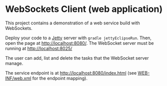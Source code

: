 # WebSockets Client (web application)
This project contains a demonstration of a web service build with WebSockets. 

Deploy your code to a [Jetty](http://www.eclipse.org/jetty/) server with ```gradle jettyEclipseRun```. Then, open the page at [http://localhost:8080/](http://localhost:8080/). The WebSocket server must be running at [http://localhost:8025/](http://localhost:8025/)

The user can add, list and delete the tasks that the WebSocket server manage.

The service endpoint is at [http://localhost:8080/index.html](http://localhost:8080/index.html) (see [WEB-INF/web.xml](src/main/webapp/WEB-INF/web.xml) for the endpoint mapping). 


